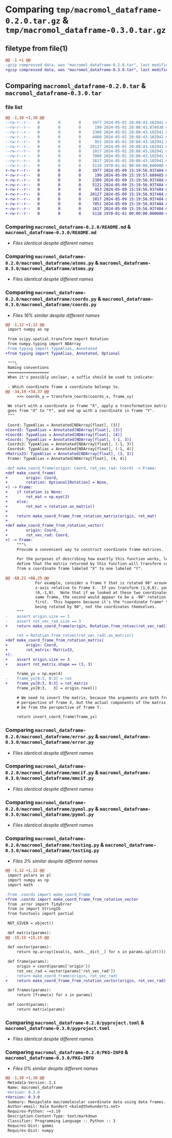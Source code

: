 # Comparing `tmp/macromol_dataframe-0.2.0.tar.gz` & `tmp/macromol_dataframe-0.3.0.tar.gz`

## filetype from file(1)

```diff
@@ -1 +1 @@
-gzip compressed data, was "macromol_dataframe-0.2.0.tar", last modified: Fri Jan  1 00:00:00 2016, max compression
+gzip compressed data, was "macromol_dataframe-0.3.0.tar", last modified: Fri Jan  1 00:00:00 2016, max compression
```

## Comparing `macromol_dataframe-0.2.0.tar` & `macromol_dataframe-0.3.0.tar`

### file list

```diff
@@ -1,10 +1,10 @@
--rw-r--r--   0        0        0     3977 2024-05-01 20:08:43.102941 macromol_dataframe-0.2.0/README.md
--rw-r--r--   0        0        0      199 2024-05-01 20:08:43.874938 macromol_dataframe-0.2.0/macromol_dataframe/__init__.py
--rw-r--r--   0        0        0     2389 2024-05-01 20:08:43.102941 macromol_dataframe-0.2.0/macromol_dataframe/atoms.py
--rw-r--r--   0        0        0     4460 2024-05-01 20:08:43.102941 macromol_dataframe-0.2.0/macromol_dataframe/coords.py
--rw-r--r--   0        0        0      953 2024-05-01 20:08:43.102941 macromol_dataframe-0.2.0/macromol_dataframe/error.py
--rw-r--r--   0        0        0    20127 2024-05-01 20:08:43.102941 macromol_dataframe-0.2.0/macromol_dataframe/mmcif.py
--rw-r--r--   0        0        0     1017 2024-05-01 20:08:43.102941 macromol_dataframe-0.2.0/macromol_dataframe/pymol.py
--rw-r--r--   0        0        0     7009 2024-05-01 20:08:43.102941 macromol_dataframe-0.2.0/macromol_dataframe/testing.py
--rw-r--r--   0        0        0     1617 2024-05-01 20:08:43.102941 macromol_dataframe-0.2.0/pyproject.toml
--rw-r--r--   0        0        0     5118 1970-01-01 00:00:00.000000 macromol_dataframe-0.2.0/PKG-INFO
+-rw-r--r--   0        0        0     3977 2024-05-09 15:19:56.937484 macromol_dataframe-0.3.0/README.md
+-rw-r--r--   0        0        0      199 2024-05-09 15:19:57.689485 macromol_dataframe-0.3.0/macromol_dataframe/__init__.py
+-rw-r--r--   0        0        0     2389 2024-05-09 15:19:56.937484 macromol_dataframe-0.3.0/macromol_dataframe/atoms.py
+-rw-r--r--   0        0        0     5121 2024-05-09 15:19:56.937484 macromol_dataframe-0.3.0/macromol_dataframe/coords.py
+-rw-r--r--   0        0        0      953 2024-05-09 15:19:56.937484 macromol_dataframe-0.3.0/macromol_dataframe/error.py
+-rw-r--r--   0        0        0    20127 2024-05-09 15:19:56.937484 macromol_dataframe-0.3.0/macromol_dataframe/mmcif.py
+-rw-r--r--   0        0        0     1017 2024-05-09 15:19:56.937484 macromol_dataframe-0.3.0/macromol_dataframe/pymol.py
+-rw-r--r--   0        0        0     7051 2024-05-09 15:19:56.937484 macromol_dataframe-0.3.0/macromol_dataframe/testing.py
+-rw-r--r--   0        0        0     1617 2024-05-09 15:19:56.937484 macromol_dataframe-0.3.0/pyproject.toml
+-rw-r--r--   0        0        0     5118 1970-01-01 00:00:00.000000 macromol_dataframe-0.3.0/PKG-INFO
```

### Comparing `macromol_dataframe-0.2.0/README.md` & `macromol_dataframe-0.3.0/README.md`

 * *Files identical despite different names*

### Comparing `macromol_dataframe-0.2.0/macromol_dataframe/atoms.py` & `macromol_dataframe-0.3.0/macromol_dataframe/atoms.py`

 * *Files identical despite different names*

### Comparing `macromol_dataframe-0.2.0/macromol_dataframe/coords.py` & `macromol_dataframe-0.3.0/macromol_dataframe/coords.py`

 * *Files 16% similar despite different names*

```diff
@@ -1,12 +1,12 @@
 import numpy as np
 
 from scipy.spatial.transform import Rotation
 from numpy.typing import NDArray
-from typing import TypeAlias, Annotated
+from typing import TypeAlias, Annotated, Optional
 
 """\
 Naming conventions
 ==================
 When it's possibly unclear, a suffix should be used to indicate:
 
 - Which coordinate frame a coordinate belongs to.
@@ -34,19 +34,37 @@
     >>> coords_y = transform_coords(coords_x, frame_xy)
 
 We start with a coordinate in frame "X", apply a transformation matrix that 
 goes from "X" to "Y", and end up with a coordinate in frame "Y".
 """
 
 Coord: TypeAlias = Annotated[NDArray[float], (3)]
+Coord3: TypeAlias = Annotated[NDArray[float], (3)]
+Coord4: TypeAlias = Annotated[NDArray[float], (4)]
+Coords: TypeAlias = Annotated[NDArray[float], (-1, 3)]
 Coords3: TypeAlias = Annotated[NDArray[float], (-1, 3)]
 Coords4: TypeAlias = Annotated[NDArray[float], (-1, 4)]
+Matrix33: TypeAlias = Annotated[NDArray[float], (3, 3)]
 Frame: TypeAlias = Annotated[NDArray[float], (4, 4)]
 
-def make_coord_frame(origin: Coord, rot_vec_rad: Coord) -> Frame:
+def make_coord_frame(
+        origin: Coord,
+        rotation: Optional[Rotation] = None,
+) -> Frame:
+    if rotation is None:
+        rot_mat = np.eye(3)
+    else:
+        rot_mat = rotation.as_matrix()
+
+    return make_coord_frame_from_rotation_matrix(origin, rot_mat)
+
+def make_coord_frame_from_rotation_vector(
+        origin: Coord,
+        rot_vec_rad: Coord,
+) -> Frame:
     """\
     Provide a convenient way to construct coordinate frame matrices.
 
     For the purposes of describing how exactly this function works, let us 
     define that the matrix returned by this function will transform coordinates 
     from a coordinate frame labeled "X" to one labeled "Y".
 
@@ -68,21 +86,25 @@
             For example, consider a frame Y that is rotated 90° around the 
             z-axis relative to frame X.  If you transform (1,0,0), you'll get 
             (0,-1,0).  Note that if we looked at these two coordinates in the 
             same frame, the second would appear to be a -90° rotation or the 
             first.  This happens because it's the *coordinate frame* that's 
             being rotated by 90°, not the coordinates themselves.
     """
-    assert origin.size == 3
-    assert rot_vec_rad.size == 3
+    return make_coord_frame(origin, Rotation.from_rotvec(rot_vec_rad))
 
-    rot = Rotation.from_rotvec(rot_vec_rad).as_matrix()
+def make_coord_frame_from_rotation_matrix(
+        origin: Coord,
+        rot_matrix: Matrix33,
+):
+    assert origin.size == 3
+    assert rot_matrix.shape == (3, 3)
 
     frame_yx = np.eye(4)
-    frame_yx[0:3, 0:3] = rot
+    frame_yx[0:3, 0:3] = rot_matrix
     frame_yx[0:3,   3] = origin.ravel()
 
     # We need to invert the matrix, because the arguments are both from the 
     # perspective of frame X, but the actual components of the matrix have to 
     # be from the perspective of frame Y.
 
     return invert_coord_frame(frame_yx)
```

### Comparing `macromol_dataframe-0.2.0/macromol_dataframe/error.py` & `macromol_dataframe-0.3.0/macromol_dataframe/error.py`

 * *Files identical despite different names*

### Comparing `macromol_dataframe-0.2.0/macromol_dataframe/mmcif.py` & `macromol_dataframe-0.3.0/macromol_dataframe/mmcif.py`

 * *Files identical despite different names*

### Comparing `macromol_dataframe-0.2.0/macromol_dataframe/pymol.py` & `macromol_dataframe-0.3.0/macromol_dataframe/pymol.py`

 * *Files identical despite different names*

### Comparing `macromol_dataframe-0.2.0/macromol_dataframe/testing.py` & `macromol_dataframe-0.3.0/macromol_dataframe/testing.py`

 * *Files 3% similar despite different names*

```diff
@@ -1,12 +1,12 @@
 import polars as pl
 import numpy as np
 import math
 
-from .coords import make_coord_frame
+from .coords import make_coord_frame_from_rotation_vector
 from .error import TidyError
 from io import StringIO
 from functools import partial
 
 NOT_GIVEN = object()
 
 def matrix(params):
@@ -15,15 +15,15 @@
 
 def vector(params):
     return np.array([eval(x, math.__dict__) for x in params.split()])
 
 def frame(params):
     origin = coord(params['origin'])
     rot_vec_rad = vector(params['rot_vec_rad'])
-    return make_coord_frame(origin, rot_vec_rad)
+    return make_coord_frame_from_rotation_vector(origin, rot_vec_rad)
 
 def frames(params):
     return [frame(x) for x in params]
 
 def coord(params):
     return matrix(params)
```

### Comparing `macromol_dataframe-0.2.0/pyproject.toml` & `macromol_dataframe-0.3.0/pyproject.toml`

 * *Files identical despite different names*

### Comparing `macromol_dataframe-0.2.0/PKG-INFO` & `macromol_dataframe-0.3.0/PKG-INFO`

 * *Files 0% similar despite different names*

```diff
@@ -1,10 +1,10 @@
 Metadata-Version: 2.1
 Name: macromol_dataframe
-Version: 0.2.0
+Version: 0.3.0
 Summary: Manipulate macromolecular coordinate data using data frames.
 Author-email: Kale Kundert <kale@thekunderts.net>
 Requires-Python: ~=3.10
 Description-Content-Type: text/markdown
 Classifier: Programming Language :: Python :: 3
 Requires-Dist: gemmi
 Requires-Dist: numpy
```

